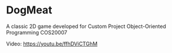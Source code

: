 # DogMeat
A classic 2D game developed for Custom Project Object-Oriented Programming COS20007

Video: https://youtu.be/ffhDViCTGhM
